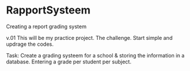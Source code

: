 # RapportSysteem
Creating a report grading system

v.01
This will be my practice project. 
The challenge. Start simple and updrage the codes.

Task: Create a grading systeem for a school & storing the information in a database. 
Entering a grade per student per subject.
   

